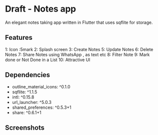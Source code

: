 # Draft - Notes app

An elegant notes taking app written in Flutter that uses sqflite for storage.

## Features
1: Icon :5mark
2: Splash screen
3: Create Notes 
5: Update Notes 
6: Delete Notes 
7: Share Notes using WhatsApp , as text etc
8: Filter Note
9: Mark done or Not Done in a List
10: Attractive UI

## Dependencies
- outline_material_icons: ^0.1.0
- sqflite: ^1.1.5
- intl: ^0.15.8
- url_launcher: ^5.0.3
- shared_preferences: ^0.5.3+1
- share: ^0.6.1+1


## Screenshots



